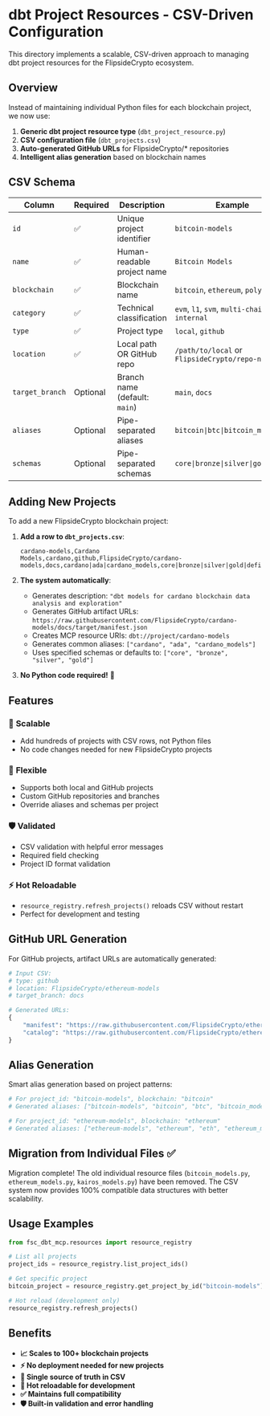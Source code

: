 # dbt Project Resources - CSV-Driven Configuration

This directory implements a scalable, CSV-driven approach to managing dbt project resources for the FlipsideCrypto ecosystem.

## Overview

Instead of maintaining individual Python files for each blockchain project, we now use:

1. **Generic dbt project resource type** (`dbt_project_resource.py`)
2. **CSV configuration file** (`dbt_projects.csv`)  
3. **Auto-generated GitHub URLs** for FlipsideCrypto/* repositories
4. **Intelligent alias generation** based on blockchain names

## CSV Schema

| Column | Required | Description | Example |
|--------|----------|-------------|---------|
| `id` | ✅ | Unique project identifier | `bitcoin-models` |
| `name` | ✅ | Human-readable project name | `Bitcoin Models` |
| `blockchain` | ✅ | Blockchain name | `bitcoin`, `ethereum`, `polygon` |
| `category` | ✅ | Technical classification | `evm`, `l1`, `svm`, `multi-chain`, `internal` |
| `type` | ✅ | Project type | `local`, `github` |
| `location` | ✅ | Local path OR GitHub repo | `/path/to/local` or `FlipsideCrypto/repo-name` |
| `target_branch` | Optional | Branch name (default: `main`) | `main`, `docs` |
| `aliases` | Optional | Pipe-separated aliases | `bitcoin\|btc\|bitcoin_models` |
| `schemas` | Optional | Pipe-separated schemas | `core\|bronze\|silver\|gold\|defi` |

## Adding New Projects

To add a new FlipsideCrypto blockchain project:

1. **Add a row to `dbt_projects.csv`**:
   ```csv
   cardano-models,Cardano Models,cardano,github,FlipsideCrypto/cardano-models,docs,cardano|ada|cardano_models,core|bronze|silver|gold|defi
   ```

2. **The system automatically**:
   - Generates description: `"dbt models for cardano blockchain data analysis and exploration"`
   - Generates GitHub artifact URLs: `https://raw.githubusercontent.com/FlipsideCrypto/cardano-models/docs/target/manifest.json`
   - Creates MCP resource URIs: `dbt://project/cardano-models`
   - Generates common aliases: `["cardano", "ada", "cardano_models"]`
   - Uses specified schemas or defaults to: `["core", "bronze", "silver", "gold"]`

3. **No Python code required!** 🎉

## Features

### 🚀 **Scalable**
- Add hundreds of projects with CSV rows, not Python files
- No code changes needed for new FlipsideCrypto projects

### 🔧 **Flexible**
- Supports both local and GitHub projects
- Custom GitHub repositories and branches
- Override aliases and schemas per project

### 🛡️ **Validated**
- CSV validation with helpful error messages
- Required field checking
- Project ID format validation

### ⚡ **Hot Reloadable**
- `resource_registry.refresh_projects()` reloads CSV without restart
- Perfect for development and testing

## GitHub URL Generation

For GitHub projects, artifact URLs are automatically generated:

```python
# Input CSV:
# type: github
# location: FlipsideCrypto/ethereum-models  
# target_branch: docs

# Generated URLs:
{
    "manifest": "https://raw.githubusercontent.com/FlipsideCrypto/ethereum-models/docs/target/manifest.json",
    "catalog": "https://raw.githubusercontent.com/FlipsideCrypto/ethereum-models/docs/target/catalog.json"
}
```

## Alias Generation

Smart alias generation based on project patterns:

```python
# For project_id: "bitcoin-models", blockchain: "bitcoin"
# Generated aliases: ["bitcoin-models", "bitcoin", "btc", "bitcoin_models"]

# For project_id: "ethereum-models", blockchain: "ethereum"  
# Generated aliases: ["ethereum-models", "ethereum", "eth", "ethereum_models"]
```

## Migration from Individual Files ✅

Migration complete! The old individual resource files (`bitcoin_models.py`, `ethereum_models.py`, `kairos_models.py`) have been removed. The CSV system now provides 100% compatible data structures with better scalability.

## Usage Examples

```python
from fsc_dbt_mcp.resources import resource_registry

# List all projects
project_ids = resource_registry.list_project_ids()

# Get specific project
bitcoin_project = resource_registry.get_project_by_id("bitcoin-models")

# Hot reload (development only)
resource_registry.refresh_projects()
```

## Benefits

- **📈 Scales to 100+ blockchain projects**
- **⚡ No deployment needed for new projects**  
- **🎯 Single source of truth in CSV**
- **🔄 Hot reloadable for development**
- **✅ Maintains full compatibility**
- **🛡️ Built-in validation and error handling**